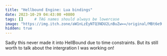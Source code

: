 ```yaml
---
title: "Hellbound Engine: Lua bindings"
date: 2023-10-29 04:43:00 +0800
tags: []     # TAG names should always be lowercase
image: "https://img.itch.zone/aW1nLzEyNTQ3NDU2LnBuZw==/original/MBt6e9.png"
hidden: true
---
```

Sadly this never made it into HellBound due to time constraints.
But its still worth to talk about the intergration I was working on!